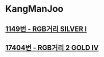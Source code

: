 # KangManJoo
## [1149번 - RGB거리 SILVER I](https://www.acmicpc.net/problem/1149)
## [17404번 - RGB거리 2 GOLD IV](https://www.acmicpc.net/problem/17404)
